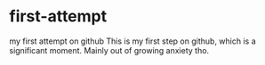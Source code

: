 # first-attempt
my first attempt on github
This is my first step on github, which is a significant moment. Mainly out of growing anxiety tho.
